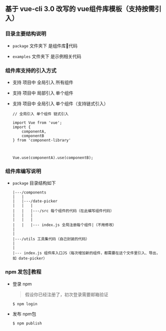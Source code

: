 ## 基于 vue-cli 3.0 改写的 vue组件库模板（支持按需引入）


### 目录主要结构说明

- `package` 文件夹下 是组件库代码

- `examples` 文件夹下 是示例相关代码


### 组件库支持的引入方式

- 支持 项目中 全局引入 所有组件

- 支持 项目中 局部引入 单个组件

- 支持 项目中 全局引入 单个组件（支持链式引入） 


    ```
    // 全局引入 单个组件 链式引入

    import Vue from 'vue';
    import {
        componentA,
        componentB
    } from 'component-library'



    Vue.use(componentA).use(componentB);
    ```


### 组件库编写说明

- `package` 目录结构如下


    ```
    |---/components
    |   |
    |   |---/date-picker
    |   |   |
    |   |   |---/src 每个组件的代码（在此编写组件代码）
    |   |   |
    |   |   |
    |   |   |--- index.js 全局注册每个组件|（不用修改）
    |
    |
    |---/utils 工具集代码（自己封装的代码）
    |
    |
    |--- index.js 组件库入口JS（每次增加新的组件，都需要在这个文件里引入、导出，如 date-picker）
    
    ```


### npm 发包教程

- 登录 npm  

    > 假设你已经注册了，初次登录需要邮箱验证


    ```
    $ npm login
    ```

- 发布 npm包

    ```
    $ npm publish
    ```


